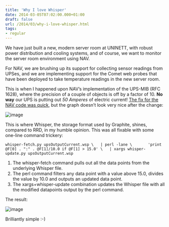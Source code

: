 ```yaml
---
title: 'Why I love Whisper'
date: 2014-03-05T07:02:00.000+01:00
draft: false
url: /2014/03/why-i-love-whisper.html
tags: 
- regular
---
```


We have just built a new, modern server room at UNINETT, with robust power distribution and cooling systems, and of course, we want to monitor the server room environment using NAV.

For NAV, we are brushing up its support for collecting sensor readings from UPSes, and we are implementing support for the Comet web probes that have been deployed to take temperature readings in the new server room.

This is when I happened upon NAV’s implementation of the UPS-MIB (RFC 1628), where the precision of a couple of objects is off by a factor of 10. **No way** our UPS is putting out _50 Amperes_ of electric current! [The fix for the NAV code was quick](https://nav.uninett.no/hg/default/rev/b2534ccf0778), but the graph doesn’t look very nice after the change:

![image](http://55.media.tumblr.com/08a6292e6f9559b8029f0f35a171545d/tumblr_inline_n1yuefrgtU1swzy6x.png)

This is where Whisper, the storage format used by Graphite, shines, compared to RRD, in my humble opinion. This was all fixable with some one-line command trickery:

`whisper-fetch.py upsOutputCurrent.wsp \  
| perl -lane \  
    'print @F[0] . ":" . @F[1]/10.0 if @F[1] > 15.0' \  
| xargs whisper-update.py upsOutputCurrent.wsp`

1.  The whisper-fetch command pulls out all the data points from the underlying Whisper file.
2.  The perl command filters any data point with a value above 15.0, divides the value by 10.0 and outputs an updated data point.
3.  The xargs+whisper-update combination updates the Whisper file with all the modified datapoints output by the perl command.

The result:

![image](http://55.media.tumblr.com/08870905e9b4a41d21cdfcadfb668e55/tumblr_inline_n1yuvf0BoH1swzy6x.png)

Brilliantly simple :-)